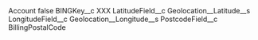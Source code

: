 <?xml version="1.0" encoding="UTF-8"?>
<CustomMetadata xmlns="http://soap.sforce.com/2006/04/metadata" xmlns:xsi="http://www.w3.org/2001/XMLSchema-instance" xmlns:xsd="http://www.w3.org/2001/XMLSchema">
    <label>Account</label>
    <protected>false</protected>
    <values>
        <field>BINGKey__c</field>
        <value xsi:type="xsd:string">XXX</value>
    </values>
    <values>
        <field>LatitudeField__c</field>
        <value xsi:type="xsd:string">Geolocation__Latitude__s</value>
    </values>
    <values>
        <field>LongitudeField__c</field>
        <value xsi:type="xsd:string">Geolocation__Longitude__s</value>
    </values>
    <values>
        <field>PostcodeField__c</field>
        <value xsi:type="xsd:string">BillingPostalCode</value>
    </values>
</CustomMetadata>
